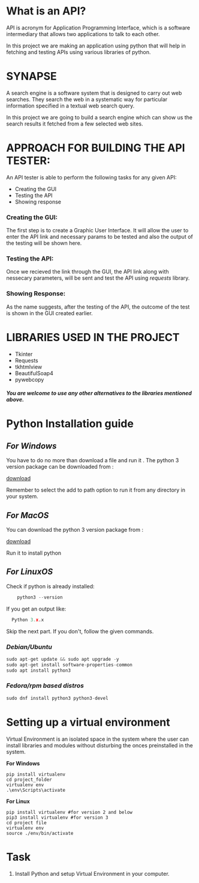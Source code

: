 
# **What is an API?**

API is acronym  for Application Programming Interface, which is a software intermediary that allows two applications to talk to each other.

In this project we are making an application using python that will help in fetching and testing APIs using various libraries of python.

# **SYNAPSE**

A search engine is a software system that is designed to carry out web searches. They search the web in a systematic way  for particular information specified in a textual web search query.

In this project we are going to build a search engine which can show us the search results it fetched from a few selected web sites.



# **APPROACH FOR BUILDING THE API TESTER:** 

An API tester is able to perform the following tasks for any given API:
- Creating the GUI
- Testing the API 
- Showing response 


### Creating the GUI:
The first step is to create a Graphic User Interface. It will allow the user to enter the API link and necessary params to be tested and also the output of the testing will be shown here.

### Testing the API:
Once we recieved the link through the GUI, the API link along with nessecary parameters, will be sent and test the API using *requests* library. 

### Showing Response:
As the name suggests, after the testing of the API, the outcome of the test is shown in the GUI created earlier.



# **LIBRARIES USED IN THE PROJECT**
- Tkinter
- Requests
- tkhtmlview
- BeautifulSoap4
- pywebcopy


##### You are welcome to use any other alternatives to the libraries mentioned above.





# **Python Installation guide**

## *For Windows* 

You have to do no more than download a file and run it . 
The python 3 version package can be downloaded from : 

[download](https://www.python.org/downloads/windows/)

Remember to select the add to path option to run it from any directory in your system.


## *For MacOS*

You can download the python 3 version package from : 

[download](https://www.python.org/downloads/macos/)

Run it to install python


## *For LinuxOS* 

Check if python is already installed:
  
```python
    python3 --version
```

If you get an output like:
```python
  Python 3.x.x
```
Skip the next part.
If you don't, follow the given commands.

### *Debian/Ubuntu*

```python
sudo apt-get update && sudo apt upgrade -y
sudo apt-get install software-properties-common
sudo apt install python3
```


### *Fedora/rpm based distros*

```python
sudo dnf install python3 python3-devel
```



# **Setting up a virtual environment**

Virtual Environment is an isolated space in the system where the user can install libraries and modules without disturbing the onces preinstalled in the system.

**For Windows**
```
pip install virtualenv
cd project_folder
virtualenv env
.\env\Scripts\activate
```

**For Linux**
```
pip install virtualenv #for version 2 and below 
pip3 install virtualenv #for version 3
cd project file
virtualenv env
source ./env/bin/activate
```

# Task

1. Install Python and setup Virtual Environment in your computer.
